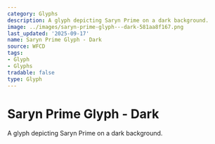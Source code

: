 ```yaml
---
category: Glyphs
description: A glyph depicting Saryn Prime on a dark background.
image: ../images/saryn-prime-glyph---dark-581aa8f167.png
last_updated: '2025-09-17'
name: Saryn Prime Glyph - Dark
source: WFCD
tags:
- Glyph
- Glyphs
tradable: false
type: Glyph
---
```


# Saryn Prime Glyph - Dark

A glyph depicting Saryn Prime on a dark background.

